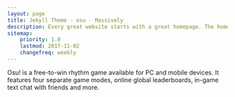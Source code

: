 ```yaml
---
layout: page
title: Jekyll Theme - osu - Massively
description: Every great website starts with a great homepage. The homepage tells your viewers what your site is all about and gives your viewers a place to come back to.
sitemap:
    priority: 1.0
    lastmod: 2017-11-02
    changefreq: weekly
---
```

Osu! is a free-to-win rhythm game available for PC and mobile devices. It features four separate game modes, online global leaderboards, in-game text chat with friends and more.
